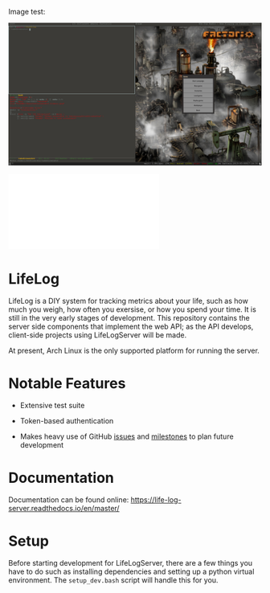 Image test:

![An image to test GitHub's markdown syntax](sample-img.png)

![A test of including text with GitHub's markdown](sample-text.txt)

# LifeLog

LifeLog is a DIY system for tracking metrics about your life, such as how much
you weigh, how often you exersise, or how you spend your time. It is still in
the very early stages of development. This repository contains the server side
components that implement the web API; as the API develops, client-side projects
using LifeLogServer will be made.

At present, Arch Linux is the only supported platform for running the server.

# Notable Features

* Extensive test suite

* Token-based authentication

* Makes heavy use of GitHub
  [issues](https://github.com/Ivan-Johnson/LifeLogServer/issues) and
  [milestones](https://github.com/Ivan-Johnson/LifeLogServer/milestones) to plan
  future development

# Documentation

Documentation can be found online:
https://life-log-server.readthedocs.io/en/master/

# Setup

Before starting development for LifeLogServer, there are a few things you have
to do such as installing dependencies and setting up a python virtual
environment. The `setup_dev.bash` script will handle this for you.
